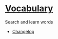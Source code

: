 # [Vocabulary](https://t1xx1.github.io/Vocabulary)

Search and learn words

- [Changelog](CHANGELOG.md)